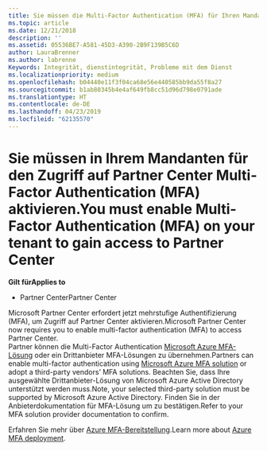 ```yaml
---
title: Sie müssen die Multi-Factor Authentication (MFA) für Ihren Mandanten für den Zugriff auf diese Seite aktivieren | Partner Center
ms.topic: article
ms.date: 12/21/2018
description: ''
ms.assetid: 05536BE7-A581-45D3-A390-2B9F139B5C6D
author: LauraBrenner
ms.author: labrenne
Keywords: Integrität, dienstintegrität, Probleme mit dem Dienst
ms.localizationpriority: medium
ms.openlocfilehash: b04440e11f3f04ca68e56e440585bb9da55f8a27
ms.sourcegitcommit: b1ab80345b4e4af649fb8cc51d96d798e0791ade
ms.translationtype: HT
ms.contentlocale: de-DE
ms.lasthandoff: 04/23/2019
ms.locfileid: "62135570"
---
```

# <a name="you-must-enable-multi-factor-authentication-mfa-on-your-tenant-to-gain-access-to-partner-center"></a><span data-ttu-id="2026d-103">Sie müssen in Ihrem Mandanten für den Zugriff auf Partner Center Multi-Factor Authentication (MFA) aktivieren.</span><span class="sxs-lookup"><span data-stu-id="2026d-103">You must enable Multi-Factor Authentication (MFA) on your tenant to gain access to Partner Center</span></span>

<span data-ttu-id="2026d-104">**Gilt für**</span><span class="sxs-lookup"><span data-stu-id="2026d-104">**Applies to**</span></span>

- <span data-ttu-id="2026d-105">Partner Center</span><span class="sxs-lookup"><span data-stu-id="2026d-105">Partner Center</span></span>


<span data-ttu-id="2026d-106">Microsoft Partner Center erfordert jetzt mehrstufige Authentifizierung (MFA), um Zugriff auf Partner Center aktivieren.</span><span class="sxs-lookup"><span data-stu-id="2026d-106">Microsoft Partner Center now requires you to enable multi-factor authentication (MFA) to access Partner Center.</span></span>  
<span data-ttu-id="2026d-107">Partner können die Multi-Factor Authentication [Microsoft Azure MFA-Lösung](https://docs.microsoft.com/en-us/azure/active-directory/authentication/concept-mfa-howitworks) oder ein Drittanbieter MFA-Lösungen zu übernehmen.</span><span class="sxs-lookup"><span data-stu-id="2026d-107">Partners can enable multi-factor authentication using [Microsoft Azure MFA solution](https://docs.microsoft.com/en-us/azure/active-directory/authentication/concept-mfa-howitworks) or adopt a third-party vendors’ MFA solutions.</span></span> <span data-ttu-id="2026d-108">Beachten Sie, dass Ihre ausgewählte Drittanbieter-Lösung von Microsoft Azure Active Directory unterstützt werden muss.</span><span class="sxs-lookup"><span data-stu-id="2026d-108">Note, your selected third-party solution must be supported by Microsoft Azure Active Directory.</span></span> <span data-ttu-id="2026d-109">Finden Sie in der Anbieterdokumentation für MFA-Lösung um zu bestätigen.</span><span class="sxs-lookup"><span data-stu-id="2026d-109">Refer to your MFA solution provider documentation to confirm.</span></span> 

<span data-ttu-id="2026d-110">Erfahren Sie mehr über [Azure MFA-Bereitstellung](https://docs.microsoft.com/en-us/azure/active-directory/authentication/howto-mfa-getstarted).</span><span class="sxs-lookup"><span data-stu-id="2026d-110">Learn more about [Azure MFA deployment](https://docs.microsoft.com/en-us/azure/active-directory/authentication/howto-mfa-getstarted).</span></span> 
 
